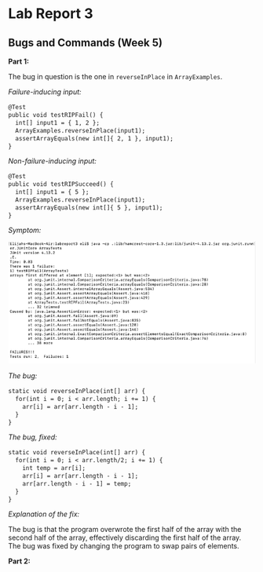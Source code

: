 # Lab Report 3
## Bugs and Commands (Week 5)

**Part 1:**

The bug in question is the one in `reverseInPlace` in `ArrayExamples`.

*Failure-inducing input:*

```
@Test 
public void testRIPFail() {
  int[] input1 = { 1, 2 };
  ArrayExamples.reverseInPlace(input1);
  assertArrayEquals(new int[]{ 2, 1 }, input1);
}
```

*Non-failure-inducing input:*

```
@Test 
public void testRIPSucceed() {
  int[] input1 = { 5 };
  ArrayExamples.reverseInPlace(input1);
  assertArrayEquals(new int[]{ 5 }, input1);
}
```

*Symptom:*

![Image](CSE15L_Lab3_1a.png)

*The bug:*

```
static void reverseInPlace(int[] arr) {
  for(int i = 0; i < arr.length; i += 1) {
    arr[i] = arr[arr.length - i - 1];
  }
}
```

*The bug, fixed:*

```
static void reverseInPlace(int[] arr) {
  for(int i = 0; i < arr.length/2; i += 1) {
    int temp = arr[i];
    arr[i] = arr[arr.length - i - 1];
    arr[arr.length - i - 1] = temp;
  }
}
```

*Explanation of the fix:*

The bug is that the program overwrote the first half of the array with the second half of the array, effectively discarding the first half of the array. The bug was fixed by changing the program to swap pairs of elements.

**Part 2:**

